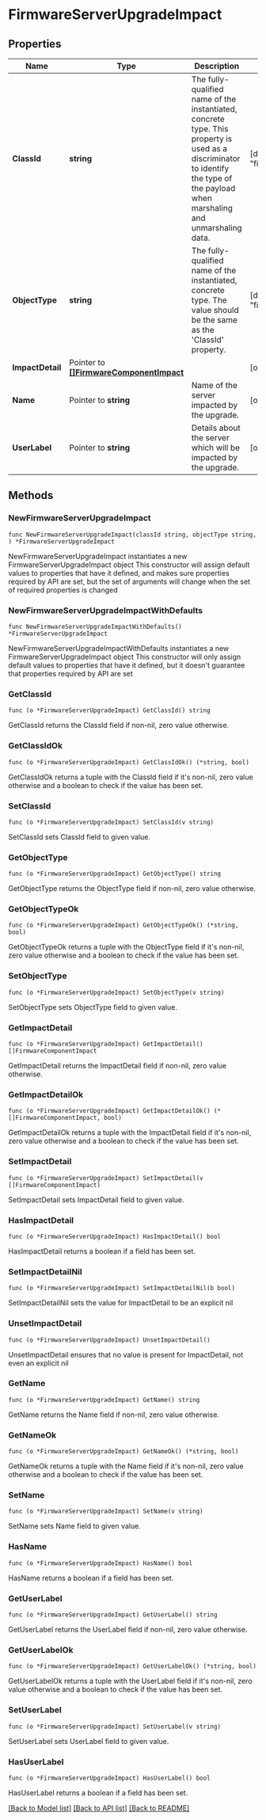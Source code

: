 # FirmwareServerUpgradeImpact

## Properties

Name | Type | Description | Notes
------------ | ------------- | ------------- | -------------
**ClassId** | **string** | The fully-qualified name of the instantiated, concrete type. This property is used as a discriminator to identify the type of the payload when marshaling and unmarshaling data. | [default to "firmware.ServerUpgradeImpact"]
**ObjectType** | **string** | The fully-qualified name of the instantiated, concrete type. The value should be the same as the &#39;ClassId&#39; property. | [default to "firmware.ServerUpgradeImpact"]
**ImpactDetail** | Pointer to [**[]FirmwareComponentImpact**](firmware.ComponentImpact.md) |  | [optional] 
**Name** | Pointer to **string** | Name of the server impacted by the upgrade. | [optional] 
**UserLabel** | Pointer to **string** | Details about the server which will be impacted by the upgrade. | [optional] 

## Methods

### NewFirmwareServerUpgradeImpact

`func NewFirmwareServerUpgradeImpact(classId string, objectType string, ) *FirmwareServerUpgradeImpact`

NewFirmwareServerUpgradeImpact instantiates a new FirmwareServerUpgradeImpact object
This constructor will assign default values to properties that have it defined,
and makes sure properties required by API are set, but the set of arguments
will change when the set of required properties is changed

### NewFirmwareServerUpgradeImpactWithDefaults

`func NewFirmwareServerUpgradeImpactWithDefaults() *FirmwareServerUpgradeImpact`

NewFirmwareServerUpgradeImpactWithDefaults instantiates a new FirmwareServerUpgradeImpact object
This constructor will only assign default values to properties that have it defined,
but it doesn't guarantee that properties required by API are set

### GetClassId

`func (o *FirmwareServerUpgradeImpact) GetClassId() string`

GetClassId returns the ClassId field if non-nil, zero value otherwise.

### GetClassIdOk

`func (o *FirmwareServerUpgradeImpact) GetClassIdOk() (*string, bool)`

GetClassIdOk returns a tuple with the ClassId field if it's non-nil, zero value otherwise
and a boolean to check if the value has been set.

### SetClassId

`func (o *FirmwareServerUpgradeImpact) SetClassId(v string)`

SetClassId sets ClassId field to given value.


### GetObjectType

`func (o *FirmwareServerUpgradeImpact) GetObjectType() string`

GetObjectType returns the ObjectType field if non-nil, zero value otherwise.

### GetObjectTypeOk

`func (o *FirmwareServerUpgradeImpact) GetObjectTypeOk() (*string, bool)`

GetObjectTypeOk returns a tuple with the ObjectType field if it's non-nil, zero value otherwise
and a boolean to check if the value has been set.

### SetObjectType

`func (o *FirmwareServerUpgradeImpact) SetObjectType(v string)`

SetObjectType sets ObjectType field to given value.


### GetImpactDetail

`func (o *FirmwareServerUpgradeImpact) GetImpactDetail() []FirmwareComponentImpact`

GetImpactDetail returns the ImpactDetail field if non-nil, zero value otherwise.

### GetImpactDetailOk

`func (o *FirmwareServerUpgradeImpact) GetImpactDetailOk() (*[]FirmwareComponentImpact, bool)`

GetImpactDetailOk returns a tuple with the ImpactDetail field if it's non-nil, zero value otherwise
and a boolean to check if the value has been set.

### SetImpactDetail

`func (o *FirmwareServerUpgradeImpact) SetImpactDetail(v []FirmwareComponentImpact)`

SetImpactDetail sets ImpactDetail field to given value.

### HasImpactDetail

`func (o *FirmwareServerUpgradeImpact) HasImpactDetail() bool`

HasImpactDetail returns a boolean if a field has been set.

### SetImpactDetailNil

`func (o *FirmwareServerUpgradeImpact) SetImpactDetailNil(b bool)`

 SetImpactDetailNil sets the value for ImpactDetail to be an explicit nil

### UnsetImpactDetail
`func (o *FirmwareServerUpgradeImpact) UnsetImpactDetail()`

UnsetImpactDetail ensures that no value is present for ImpactDetail, not even an explicit nil
### GetName

`func (o *FirmwareServerUpgradeImpact) GetName() string`

GetName returns the Name field if non-nil, zero value otherwise.

### GetNameOk

`func (o *FirmwareServerUpgradeImpact) GetNameOk() (*string, bool)`

GetNameOk returns a tuple with the Name field if it's non-nil, zero value otherwise
and a boolean to check if the value has been set.

### SetName

`func (o *FirmwareServerUpgradeImpact) SetName(v string)`

SetName sets Name field to given value.

### HasName

`func (o *FirmwareServerUpgradeImpact) HasName() bool`

HasName returns a boolean if a field has been set.

### GetUserLabel

`func (o *FirmwareServerUpgradeImpact) GetUserLabel() string`

GetUserLabel returns the UserLabel field if non-nil, zero value otherwise.

### GetUserLabelOk

`func (o *FirmwareServerUpgradeImpact) GetUserLabelOk() (*string, bool)`

GetUserLabelOk returns a tuple with the UserLabel field if it's non-nil, zero value otherwise
and a boolean to check if the value has been set.

### SetUserLabel

`func (o *FirmwareServerUpgradeImpact) SetUserLabel(v string)`

SetUserLabel sets UserLabel field to given value.

### HasUserLabel

`func (o *FirmwareServerUpgradeImpact) HasUserLabel() bool`

HasUserLabel returns a boolean if a field has been set.


[[Back to Model list]](../README.md#documentation-for-models) [[Back to API list]](../README.md#documentation-for-api-endpoints) [[Back to README]](../README.md)


